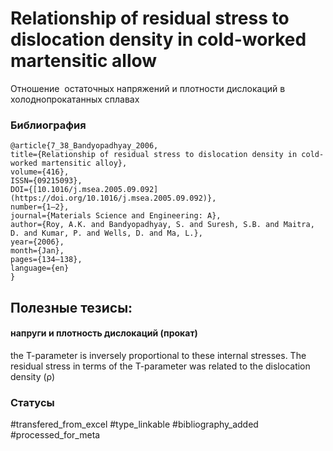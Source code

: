 # Relationship of residual stress to dislocation density in cold-worked martensitic allow

Отношение  остаточных напряжений и плотности дислокаций в холоднопрокатанных сплавах

### Библиография
```
@article{7_38_Bandyopadhyay_2006,
title={Relationship of residual stress to dislocation density in cold-worked martensitic alloy},
volume={416},
ISSN={09215093},
DOI={[10.1016/j.msea.2005.09.092](https://doi.org/10.1016/j.msea.2005.09.092)},
number={1–2},
journal={Materials Science and Engineering: A},
author={Roy, A.K. and Bandyopadhyay, S. and Suresh, S.B. and Maitra, D. and Kumar, P. and Wells, D. and Ma, L.},
year={2006},
month={Jan},
pages={134–138},
language={en}
}
```

## Полезные тезисы:
#### напруги и плотность дислокаций (прокат)
the T-parameter is inversely proportional to these internal stresses. The residual stress in terms of the T-parameter was related to the dislocation density (ρ)

### Статусы
#transfered_from_excel 
#type_linkable 
#bibliography_added
#processed_for_meta
